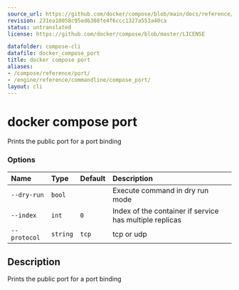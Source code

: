 ```yaml
---
source_url: https://github.com/docker/compose/blob/main/docs/reference/compose_port.md
revision: 231ea10058c95ed6308fe4f6ccc1327a553a40ca
status: untranslated
license: https://github.com/docker/compose/blob/master/LICENSE

datafolder: compose-cli
datafile: docker_compose_port
title: docker compose port
aliases:
- /compose/reference/port/
- /engine/reference/commandline/compose_port/
layout: cli
---
```


# docker compose port

Prints the public port for a port binding

### Options

| Name         | Type     | Default | Description                                             |
|:-------------|:---------|:--------|:--------------------------------------------------------|
| `--dry-run`  | `bool`   |         | Execute command in dry run mode                         |
| `--index`    | `int`    | `0`     | Index of the container if service has multiple replicas |
| `--protocol` | `string` | `tcp`   | tcp or udp                                              |



## Description

Prints the public port for a port binding

